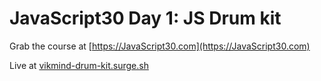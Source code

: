 # JavaScript30 Day 1: JS Drum kit

Grab the course at [https://JavaScript30.com](https://JavaScript30.com)

Live at [vikmind-drum-kit.surge.sh](https://vikmind-drum-kit.surge.sh)
